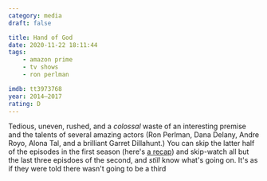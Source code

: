 ```yaml
---
category: media
draft: false

title: Hand of God
date: 2020-11-22 18:11:44
tags:
    - amazon prime
    - tv shows
    - ron perlman

imdb: tt3973768
year: 2014–2017
rating: D
---
```


Tedious, uneven, rushed, and a _colossal_ waste of an interesting premise and the talents of several amazing actors (Ron Perlman, Dana Delany, Andre Royo, Alona Tal, and a brilliant Garret Dillahunt.) You can skip the latter half of the episodes in the first season (here's [a recap](https://www.youtube.com/watch?v=TjXjQ-z8Bho)) and skip-watch all but the last three episdoes of the second, and _still_ know what's going on. It's as if they were told there wasn't going to be a third

<span class="spoiler">

